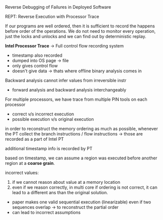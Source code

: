 
Reverse Debugging of Failures in Deployed Software

REPT: Reverse Execution with Processor Trace

If our programs are well ordered, then it is sufficient to record the happens before order of the operations. We do not need to monitor every operation, just the locks and unlocks and we can find out by deterministic replay.


**Intel Processor Trace** -> Full control flow recording system
- timestamp also recorded
- dumped into OS page -> file
- only gives control flow
- doesn't give data -> thats where offline binary analysis comes in


Backward analysis cannot infer values from irreversible instr
- forward analysis and backward analysis interchangeably


For multiple processors, we have trace from multiple PIN tools on each processor
- correct v/s incorrect execution
- possible execution v/s original execution

in order to reconstruct the memory ordering as much as possible, whenever the PT collect the branch instructions / flow instructions -> those are recorded as a part of Intel PT

additional timestamp info is recorded by PT

based on timestamp, we can assume a region was executed before another region at a **coarse grain**.


incorrect values:
1. if we cannot reason about value at a memory location
2. even if we reason correctly, in multi core if ordering is not correct, it can lead to a different ans than the original solution.

- paper makes one valid sequential execution (linearizable) even if two sequences overlap -> to reconstruct the partial order
- can lead to incorrect assumptions





